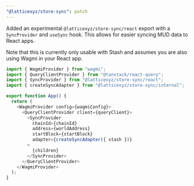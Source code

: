 ```yaml
---
"@latticexyz/store-sync": patch
---
```


Added an experimental `@latticexyz/store-sync/react` export with a `SyncProvider` and `useSync` hook. This allows for easier syncing MUD data to React apps.

Note that this is currently only usable with Stash and assumes you are also using Wagmi in your React app.

```ts
import { WagmiProvider } from "wagmi";
import { QueryClientProvider } from "@tanstack/react-query";
import { SyncProvider } from "@latticexyz/store-sync/react";
import { createSyncAdapter } from "@latticexyz/store-sync/internal";

export function App() {
  return (
    <WagmiProvider config={wagmiConfig}>
      <QueryClientProvider client={queryClient}>
        <SyncProvider
          chainId={chainId}
          address={worldAddress}
          startBlock={startBlock}
          adapter={createSyncAdapter({ stash })}
        >
          {children}
        </SyncProvider>
      </QueryClientProvider>
    </WagmiProvider>
  );
}
```
